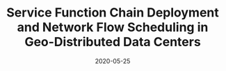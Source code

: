 ---
title: "Service Function Chain Deployment and Network Flow Scheduling in Geo-Distributed Data Centers"
authors:
- Lin Gu
- Jie Hu
- Deze Zeng
- Song Guo
- Hai Jin

date: "2020-05-25"
doi: "10.1109/TNSE.2020.2997376"

# Publication type.
# 1 = Conference paper; 2 = Journal article;
# 3 = Preprint Paper; 4 = Report; 5 = Book; 6 = Book section;
# 7 = Thesis; 8 = Patent
publication_types: ["2"]

# Publication name and optional abbreviated publication name.
publication: "*IEEE Transactions on Network Science and Engineering*"
publication_short: "TNSE"

url_pdf: https://ieeexplore.ieee.org/document/9099505
# url_code: ''
# url_dataset: ''
# url_poster: ''
# url_project: ''
# url_slides: ''
# url_video: ''

---